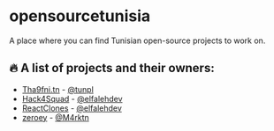 # opensourcetunisia
A place where you can find Tunisian open-source projects to work on. 

## :fire: A list of projects and their owners:


* [Tha9fni.tn](https://github.com/tunpl/tha9fni.tn) - [@tunpl](https://github.com/tunpl) 
* [Hack4Squad](https://github.com/elfalehdev/Hack4Squad) - [@elfalehdev](https://github.com/elfalehdev)
* [ReactClones](https://github.com/KMx404/ReactClones) - [@elfalehdev](https://github.com/elfalehdev)
* [zeroey](https://github.com/m4rktn/zeroeye) - [@M4rktn](https://github.com/m4rktn)
